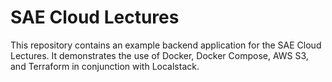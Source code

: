 # SAE Cloud Lectures

This repository contains an example backend application for the SAE Cloud Lectures. It demonstrates the use of Docker, Docker Compose, AWS S3, and Terraform in conjunction with Localstack.
